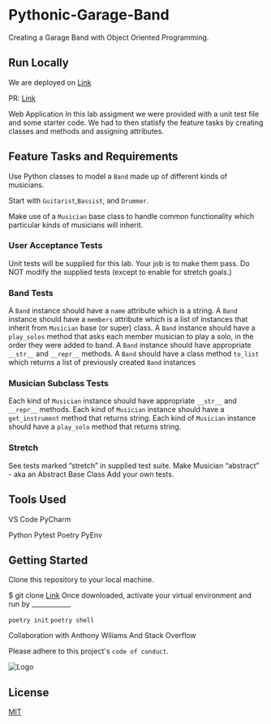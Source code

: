 # Pythonic-Garage-Band

Creating a Garage Band with Object Oriented Programming.

## Run Locally

We are deployed on [Link](https://github.com/kevinhenry/pythonic-garage-band)

PR: [Link](https://github.com/kevinhenry/pythonic-garage-band/pulls)

Web Application
In this lab assigment we were provided with a unit test file and some starter code. We had to then statisfy the feature tasks by creating classes and methods and assigning attributes.

## Feature Tasks and Requirements

Use Python classes to model a `Band` made up of different kinds of musicians.

Start with `Guitarist`,`Bassist`, and `Drummer`.

Make use of a `Musician` base class to handle common functionality which particular kinds of musicians will inherit.

### User Acceptance Tests

Unit tests will be supplied for this lab. Your job is to make them pass. Do NOT modify the supplied tests (except to enable for stretch goals.)

### Band Tests

A `Band` instance should have a `name` attribute which is a string.
A `Band` instance should have a `members` attribute which is a list of instances that inherit from `Musician` base (or super) class.
A `Band` instance should have a `play_solos` method that asks each member musician to play a solo, in the order they were added to band.
A `Band` instance should have appropriate `__str__` and `__repr__` methods.
A `Band` should have a class method `to_list` which returns a list of previously created `Band` instances

### Musician Subclass Tests

Each kind of `Musician` instance should have appropriate `__str__` and `__repr__` methods.
Each kind of `Musician` instance should have a `get_instrument` method that returns string.
Each kind of `Musician` instance should have a `play_solo` method that returns string.

### Stretch

See tests marked “stretch” in supplied test suite.
Make Musician “abstract” - aka an Abstract Base Class
Add your own tests.

## Tools Used

VS Code PyCharm

Python
Pytest
Poetry
PyEnv

## Getting Started

Clone this repository to your local machine.

$ git clone [Link](https://github.com/kevinhenry/pythonic-garage-band.git)
Once downloaded, activate your virtual environment and run by ____________

`poetry init`
`poetry shell`

Collaboration with Anthony Wiliams
And Stack Overflow

Please adhere to this project's `code of conduct`.

![Logo](https://dev-to-uploads.s3.amazonaws.com/uploads/articles/th5xamgrr6se0x5ro4g6.png)

## License

[MIT](https://choosealicense.com/licenses/mit/)
